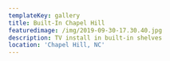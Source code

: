 ```yaml
---
templateKey: gallery
title: Built-In Chapel Hill
featuredimage: /img/2019-09-30-17.30.40.jpg
description: TV install in built-in shelves
location: 'Chapel Hill, NC'
---
```


